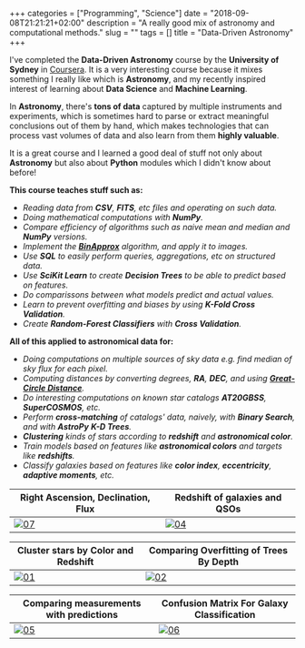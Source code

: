 +++
categories = ["Programming", "Science"]
date = "2018-09-08T21:21:21+02:00"
description = "A really good mix of astronomy and computational methods."
slug = ""
tags = []
title = "Data-Driven Astronomy"
+++

I've completed the **Data-Driven Astronomy** course by the **University of Sydney** in [Coursera](https://www.coursera.org/learn/data-driven-astronomy). It is a very interesting course because it mixes something I really like which is **Astronomy**, and my recently inspired interest of learning about **Data Science** and **Machine Learning**.

In **Astronomy**, there's **tons of data** captured by multiple instruments and experiments, which is sometimes hard to parse or extract meaningful conclusions out of them by hand, which makes technologies that can process vast volumes of data and also learn from them **highly valuable**.

It is a great course and I learned a good deal of stuff not only about **Astronomy** but also about **Python** modules which I didn't know about before!

**This course teaches stuff such as:**

* _Reading data from **CSV**, **FITS**, etc files and operating on such data._
* _Doing mathematical computations with **NumPy**._
* _Compare efficiency of algorithms such as naive mean and median and **NumPy** versions._
* _Implement the [**BinApprox**](http://www.stat.cmu.edu/~ryantibs/median/) algorithm, and apply it to images._
* _Use **SQL** to easily perform queries, aggregations, etc on structured data._
* _Use **SciKit Learn** to create **Decision Trees** to be able to predict based on features._
* _Do comparissons between what models predict and actual values._
* _Learn to prevent overfitting and biases by using **K-Fold Cross Validation**._ 
* _Create **Random-Forest Classifiers** with **Cross Validation**._

**All of this applied to astronomical data for:**

* _Doing computations on multiple sources of sky data e.g. find median of sky flux for each pixel._
* _Computing distances by converting degrees, **RA**, **DEC**, and using [**Great-Circle Distance**](https://en.wikipedia.org/wiki/Great-circle%5Fdistance#Computational%5Fformulas)._
* _Do interesting computations on known star catalogs **AT20GBSS**, **SuperCOSMOS**, etc._
* _Perform **cross-matching** of catalogs' data, naively, with **Binary Search**, and with **AstroPy** **K-D Trees**._
* _**Clustering** kinds of stars according to **redshift** and **astronomical color**._
* _Train models based on features like **astronomical colors** and targets like **redshifts**._
* _Classify galaxies based on features like **color index**, **eccentricity**, **adaptive moments**, etc._

|Right Ascension, Declination, Flux|Redshift of galaxies and QSOs|
|---|---|
|[![07]][07]|[![04]][04]|

|Cluster stars by Color and Redshift|Comparing Overfitting of Trees By Depth|
|---|---|
|[![01]][01]|[![02]][02]|

|Comparing measurements with predictions|Confusion Matrix For Galaxy Classification|
|---|---|
|[![05]][05]|[![06]][06]|


[01]: https://i.imgur.com/DtS4Low.png "Data-Driven Astronomy"
[02]: https://i.imgur.com/5UvhPA3.png "Data-Driven Astronomy"
[03]: https://i.imgur.com/jW9K6ms.png "Data-Driven Astronomy"
[04]: https://i.imgur.com/PhiRxLE.png "Data-Driven Astronomy"
[05]: https://i.imgur.com/kexv41A.png "Data-Driven Astronomy"
[06]: https://i.imgur.com/u8IpTse.png "Data-Driven Astronomy"
[07]: https://i.imgur.com/jvAKtO0.png "Data-Driven Astronomy"